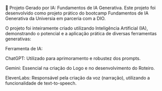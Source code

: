 🚀 Projeto Gerado por IA: Fundamentos de IA Generativa.
Este projeto foi desenvolvido como projeto prático do bootcamp Fundamentos de IA Generativa da Universia em parceria com a DIO.

O projeto foi inteiramente criado utilizando Inteligência Artificial (IA), demonstrando o potencial e a aplicação prática de diversas ferramentas generativas:

Ferramenta de IA:

ChatGPT:	  Utilizado para aprimoramento e robustez dos prompts.

Gemini:     Essencial na criação do Logo e no desenvolvimento do Roteiro.

ElevenLabs:	Responsável pela criação da voz (narração), utilizando a funcionalidade de text-to-speech.
